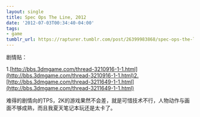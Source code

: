 ```yaml
---
layout: single
title: Spec Ops The Line, 2012
date: '2012-07-03T00:34:40-04:00'
tags:
- game
tumblr_url: https://rapturer.tumblr.com/post/26399983868/spec-ops-the-line-2012
---
```

剧情贴：

1.[http://bbs.3dmgame.com/thread-3210916-1-1.html](http://bbs.3dmgame.com/thread-3210916-1-1.html)2.[http://bbs.3dmgame.com/thread-3211649-1-1.html](http://bbs.3dmgame.com/thread-3211649-1-1.html)

难得的剧情向的TPS，2K的游戏果然不会差，就是可惜技术不行，人物动作与画面不够成熟，而且我夏天笔记本玩还是太卡了。

